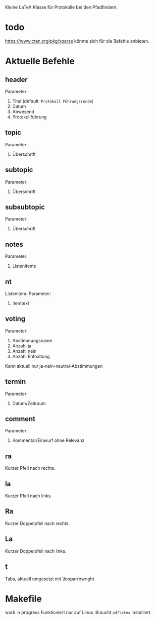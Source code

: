 Kleine LaTeX Klasse für Protokolle bei den Pfadfindern.

# todo
https://www.ctan.org/pkg/xparse könnte sich für die Befehle anbieten.

# Aktuelle Befehle
## header
Parameter:
1. Titel (default: `Protokoll Führungsrunde`)
2. Datum
3. Abwesend
4. Protokollführung

## topic
Parameter:
1. Überschrift

## subtopic
Parameter:
1. Überschrift

## subsubtopic
Parameter:
1. Überschrift

## notes
Parameter:
1. Listenitems

## nt
Listenitem.
Parameter:
1. Itemtext

## voting
Parameter:
1. Abstimmungsname
2. Anzahl ja
3. Anzahl nein
4. Anzahl Enthaltung

Kann aktuell nur ja-nein-neutral-Abstimmungen

## termin
Parameter:
1. Datum/Zeitraum

## comment
Parameter:
1. Kommentar/Einwurf ohne Relevanz

## ra
Kurzer Pfeil nach rechts.

## la
Kurzer Pfeil nach links.

## Ra
Kurzer Doppelpfeil nach rechts.

## La
Kurzer Doppelpfeil nach links.

## t
Tabs, aktuell umgesetzt mit \looparrowright

# Makefile
work in progress
Funktioniert nur auf Linux. Braucht `pdflatex` installiert.
